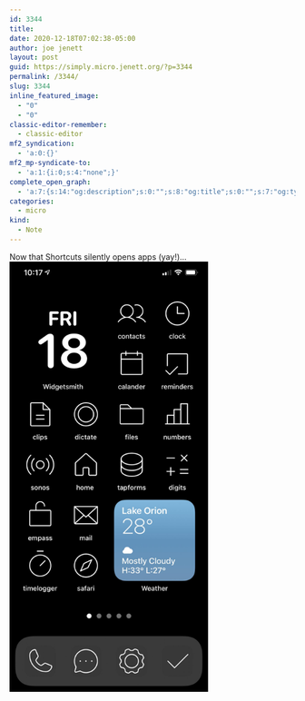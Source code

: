 ```yaml
---
id: 3344
title: 
date: 2020-12-18T07:02:38-05:00
author: joe jenett
layout: post
guid: https://simply.micro.jenett.org/?p=3344
permalink: /3344/
slug: 3344
inline_featured_image:
  - "0"
  - "0"
classic-editor-remember:
  - classic-editor
mf2_syndication:
  - 'a:0:{}'
mf2_mp-syndicate-to:
  - 'a:1:{i:0;s:4:"none";}'
complete_open_graph:
  - 'a:7:{s:14:"og:description";s:0:"";s:8:"og:title";s:0:"";s:7:"og:type";s:0:"";s:12:"twitter:card";s:7:"summary";s:15:"twitter:creator";s:0:"";s:19:"twitter:description";s:0:"";s:8:"og:image";s:0:"";}'
categories:
  - micro
kind:
  - Note
---
```

Now that Shortcuts silently opens apps (yay!)...  
<img src="../wp-content/uploads/2020/12/newlook-scaled-1.jpg" alt="" width="350" />